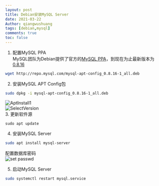 ```yaml
---
layout: post
title: Debian安装MySQL Server
date: 2021-03-22
Author: qiangwushuang 
tags: [debian,mysql]
comments: true
toc: false
---
```


1. 配置MySQL PPA  
MySQL团队为Debian提供了官方的[MySQL PPA](http://repo.mysql.com/)，到现在为止最新版本为[0.8.16](http://repo.mysql.com/mysql-apt-config_0.8.16-1_all.deb)  
```bash
wget http://repo.mysql.com/mysql-apt-config_0.8.16-1_all.deb
```
2. 安装MySQL APT Config包  
```bash
sudo dpkg -i mysql-apt-config_0.8.16-1_all.deb
```  
![AptInstall1](https://tva1.sinaimg.cn/large/8343d05bly1gosocrt87zj20qd0aw74e.jpg)  
![SelectVersion](https://tva1.sinaimg.cn/large/8343d05bly1gosocw9mrqj20qh0b2wej.jpg)  
3. 更新软件源  
```shell
sudo apt update
```
4. 安装MySQL Server    
```bash
sudo apt install mysql-server
```  
配置数据库密码  
![set passwd](https://tva1.sinaimg.cn/large/8343d05bly1gosocyp1qkj20qe098746.jpg)

5. 启动MySQL Server  
```bash
sudo systemctl restart mysql.service
```  